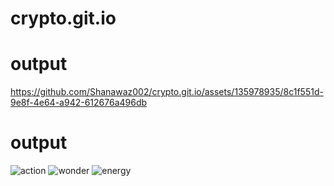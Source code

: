 # crypto.git.io
# output 

https://github.com/Shanawaz002/crypto.git.io/assets/135978935/8c1f551d-9e8f-4e64-a942-612676a496db

# output
![action](https://github.com/Shanawaz002/crypto.git.io/assets/135978935/0594b705-7453-4566-b428-49fbfd295cd9)
![wonder](https://github.com/Shanawaz002/crypto.git.io/assets/135978935/50efd3db-545e-49d9-a3a2-6e299d52f76b)
![energy](https://github.com/Shanawaz002/crypto.git.io/assets/135978935/e8a6dc5d-2e89-46bb-afed-3a5cf3c7446c)
